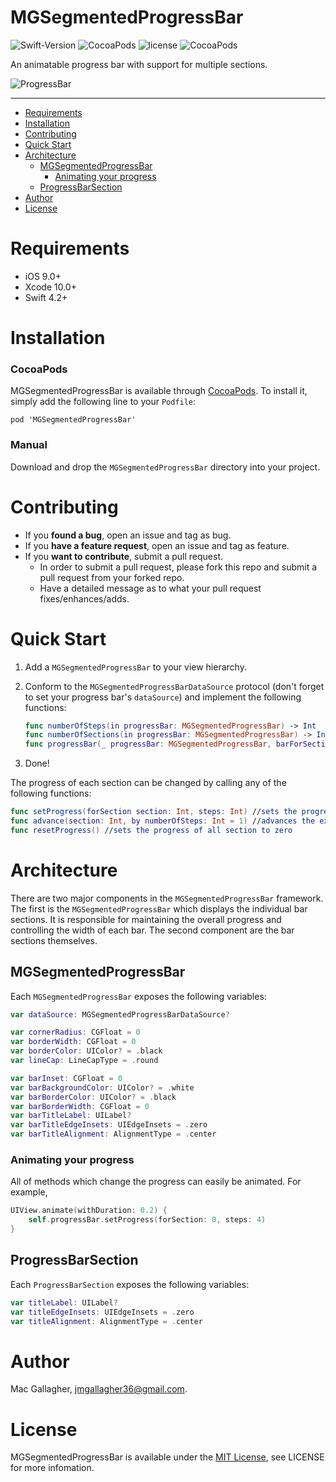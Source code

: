 # MGSegmentedProgressBar
![Swift-Version](https://img.shields.io/badge/Swift-4.2-orange.svg)
![CocoaPods](https://img.shields.io/cocoapods/v/MGSegmentedProgressBar.svg)
![license](https://img.shields.io/cocoapods/l/MGSegmentedProgressBar.svg)
![CocoaPods](https://img.shields.io/cocoapods/p/MGSegmentedProgressBar.svg)

An animatable progress bar with support for multiple sections.

![ProgressBar](https://raw.githubusercontent.com/mac-gallagher/MGSegmentedProgressBar/master/Images/progress_bar.gif)

***

- [Requirements](#requirements)
- [Installation](#installation)
- [Contributing](#contributing)
- [Quick Start](#quick-start)
- [Architecture](#architecture)
   - [MGSegmentedProgressBar](#mgsegmentedprogressbar)
     - [Animating your progress](#animating-your-progress)
   - [ProgressBarSection](#progressbarsection)
- [Author](#author)
- [License](#license)

# Requirements
* iOS 9.0+
* Xcode 10.0+
* Swift 4.2+

# Installation

### CocoaPods
MGSegmentedProgressBar is available through [CocoaPods](<https://cocoapods.org/>). To install it, simply add the following line to your `Podfile`:

	pod 'MGSegmentedProgressBar'

### Manual
Download and drop the `MGSegmentedProgressBar` directory into your project.

# Contributing
- If you **found a bug**, open an issue and tag as bug.
- If you **have a feature request**, open an issue and tag as feature.
- If you **want to contribute**, submit a pull request.
	- In order to submit a pull request, please fork this repo and submit a pull request from your forked repo.
	- Have a detailed message as to what your pull request fixes/enhances/adds.

# Quick Start
1. Add a `MGSegmentedProgressBar` to your view hierarchy.
2. Conform to the `MGSegmentedProgressBarDataSource` protocol (don't forget to set your progress bar's `dataSource`) and implement the following functions:

    ```swift
    func numberOfSteps(in progressBar: MGSegmentedProgressBar) -> Int
    func numberOfSections(in progressBar: MGSegmentedProgressBar) -> Int
    func progressBar(_ progressBar: MGSegmentedProgressBar, barForSection section: Int) -> MGBarView
    ```
3. Done!

The progress of each section can be changed by calling any of the following functions:

```swift
func setProgress(forSection section: Int, steps: Int) //sets the progress
func advance(section: Int, by numberOfSteps: Int = 1) //advances the existing progress 
func resetProgress() //sets the progress of all section to zero
```

# Architecture
There are two major components in the `MGSegmentedProgressBar` framework. The first is the `MGSegmentedProgressBar` which displays the individual bar sections. It is responsible for maintaining the overall progress and controlling the width of each bar. The second component are the bar sections themselves.

## MGSegmentedProgressBar
Each `MGSegmentedProgressBar` exposes the following variables:

```swift
var dataSource: MGSegmentedProgressBarDataSource?

var cornerRadius: CGFloat = 0
var borderWidth: CGFloat = 0
var borderColor: UIColor? = .black
var lineCap: LineCapType = .round 

var barInset: CGFloat = 0
var barBackgroundColor: UIColor? = .white
var barBorderColor: UIColor? = .black
var barBorderWidth: CGFloat = 0
var barTitleLabel: UILabel?
var barTitleEdgeInsets: UIEdgeInsets = .zero
var barTitleAlignment: AlignmentType = .center
```

### Animating your progress
All of methods which change the progress can easily be animated. For example,

```swift
UIView.animate(withDuration: 0.2) {
	self.progressBar.setProgress(forSection: 0, steps: 4)
}

```

## ProgressBarSection
Each `ProgressBarSection` exposes the following variables:

```swift
var titleLabel: UILabel?
var titleEdgeInsets: UIEdgeInsets = .zero
var titleAlignment: AlignmentType = .center
```

# Author
Mac Gallagher, jmgallagher36@gmail.com.

# License
MGSegmentedProgressBar is available under the [MIT License](LICENSE), see LICENSE for more infomation.
